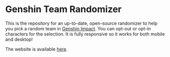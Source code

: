 # Genshin Team Randomizer

This is the repository for an up-to-date, open-source randomizer to help you pick a random team in [Genshin Impact](https://genshin.hoyoverse.com/). You can opt-out or opt-in characters for the selection. It is fully responsive so it works for both mobile and desktop!

The website is available [here](https://genshin-team-randomizer.vercel.app).
